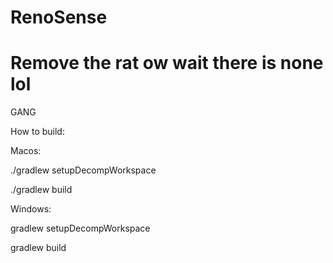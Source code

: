 # RenoSense

# Remove the rat ow wait there is none lol

GANG

How to build:


Macos: 

./gradlew setupDecompWorkspace

./gradlew build


Windows: 

gradlew setupDecompWorkspace

gradlew build

